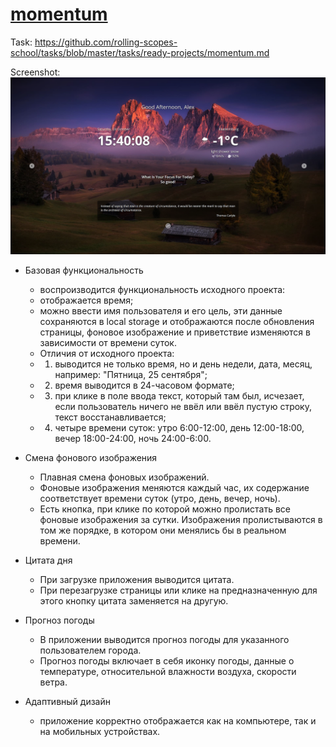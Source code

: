 # [momentum](https://ne-danik.github.io/momentum/)

Task: https://github.com/rolling-scopes-school/tasks/blob/master/tasks/ready-projects/momentum.md

Screenshot:
![](https://raw.githubusercontent.com/ne-danik/images/master/screen-momentum.png)

* Базовая функциональность
    * воспроизводится функциональность исходного проекта:
    * отображается время;
    * можно ввести имя пользователя и его цель, эти данные сохраняются в local storage и отображаются после обновления страницы, фоновое изображение и приветствие изменяются в зависимости от времени суток.
    * Отличия от исходного проекта:
    * 1) выводится не только время, но и день недели, дата, месяц, например: "Пятница, 25 сентября";
    * 2) время выводится в 24-часовом формате;
    * 3) при клике в поле ввода текст, который там был, исчезает, если пользователь ничего не ввёл или ввёл пустую строку, текст восстанавливается;
    * 4) четыре времени суток: утро 6:00-12:00, день 12:00-18:00, вечер 18:00-24:00, ночь 24:00-6:00.

* Смена фонового изображения
    * Плавная смена фоновых изображений.
    * Фоновые изображения меняются каждый час, их содержание соответствует времени суток (утро, день, вечер, ночь).
    * Есть кнопка, при клике по которой можно пролистать все фоновые изображения за сутки. Изображения пролистываются в том же порядке, в котором они менялись бы в реальном времени.

* Цитата дня
    * При загрузке приложения выводится цитата.
    * При перезагрузке страницы или клике на предназначенную для этого кнопку цитата заменяется на другую.

* Прогноз погоды
    * В приложении выводится прогноз погоды для указанного пользователем города.
    * Прогноз погоды включает в себя иконку погоды, данные о температуре, относительной влажности воздуха, скорости ветра.

* Адаптивный дизайн
    * приложение корректно отображается как на компьютере, так и на мобильных устройствах.
